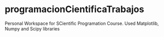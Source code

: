 # programacionCientificaTrabajos
Personal Workspace for SCientific Programation Course. Used Matplotlib, Numpy and Scipy libraries
